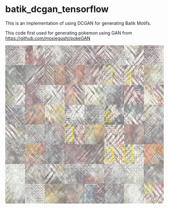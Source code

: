 # batik_dcgan_tensorflow

This is an implementation of using DCGAN for generating Batik Motifs.

This code first used for generating pokemon using GAN from https://github.com/moxiegushi/pokeGAN

![preview of generated motifs](https://raw.githubusercontent.com/miqdude/batik_dcgan_tensorflow/master/newBatik%20-%20Copy/epoch4800.jpg)
